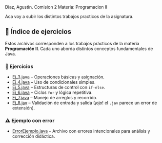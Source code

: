Diaz, Agustin.
Comision 2
Materia: Programacion II



Aca voy a subir los distintos trabajos practicos de la asignatura.
## 📂 Índice de ejercicios

Estos archivos corresponden a los trabajos prácticos de la materia **Programación II**. Cada uno aborda distintos conceptos fundamentales de Java.

### 🧪 Ejercicios

- [Ej_3.java](Ej_3.java) – Operaciones básicas y asignación.
- [Ej_4.java](Ej_4.java) – Uso de condicionales simples.
- [Ej_5.java](Ej_5.java) – Estructuras de control con `if-else`.
- [Ej_6.java](Ej_6.java) – Ciclos `for` y lógica repetitiva.
- [Ej_7.java](Ej_7.java) – Manejo de arreglos y recorrido.
- [Ej_8.jav](Ej_8.jav) – Validación de entrada y salida (¡ojo! el `.jav` parece un error de extensión).

### ⚠️ Ejemplo con error

- [ErrorEjemplo.java](ErrorEjemplo.java) – Archivo con errores intencionales para análisis y corrección didáctica.
